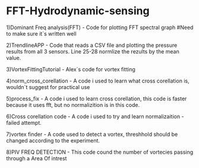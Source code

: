 # FFT-Hydrodynamic-sensing
1)Dominant Freq analysis(FFT) - Code for plotting FFT spectral graph #Need to make sure it`s written well

2)TrendlineAPP - Code that reads a CSV file and plotting the pressure results from all 3 sensors. Line 25-28 normlize the rezults by the mean value.

3)VortexFittingTutorial - Alex`s code for vortex fitting

4)norm_cross_corellation -  A code i used to learn what cross corellation is, wouldn`t suggest for practical use

5)process_fix - A code i used to learn cross corellation, this code is faster because it uses fft, but no normalizition is in this code.

6)Cross corellation code -  A code i used to try and learn normalizaition - failed attempt.

7)vortex finder -  A code used to detect a vortex, threshhold should be changed according to the experiment.

8)PIV FREQ DETECTION - This code cound the number of vortecies passing through a Area Of intrest
